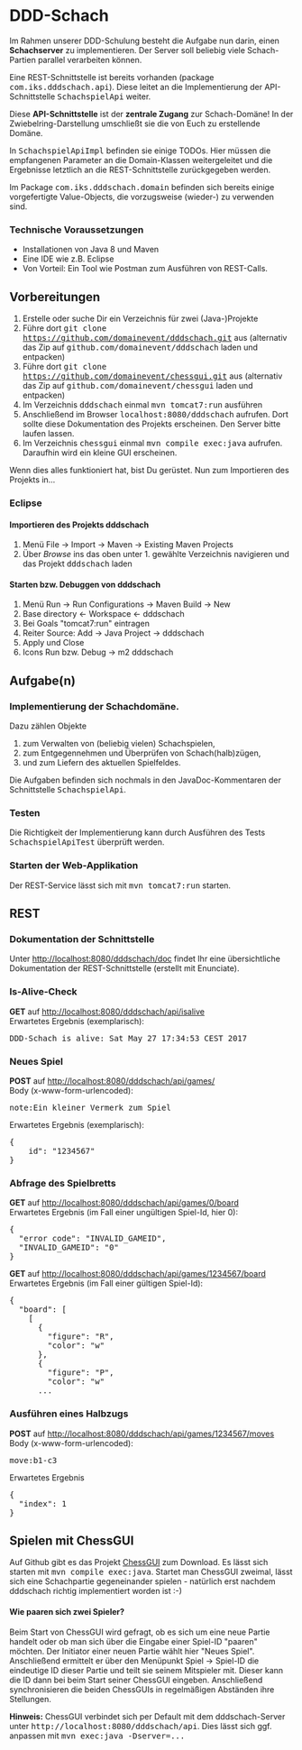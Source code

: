 # DDD-Schach

Im Rahmen unserer DDD-Schulung besteht die Aufgabe nun darin, einen **Schachserver** zu implementieren. Der Server soll beliebig viele Schach-Partien parallel verarbeiten können. 

Eine REST-Schnittstelle ist bereits vorhanden (package <tt>com.iks.dddschach.api</tt>).
Diese leitet an die Implementierung der API-Schnittstelle <tt>SchachspielApi</tt>
weiter.

Diese **API-Schnittstelle** ist der **zentrale Zugang** zur Schach-Domäne! In der Zwiebelring-Darstellung umschließt sie die von Euch zu erstellende Domäne.

In <tt>SchachspielApiImpl</tt> befinden sie einige TODOs. Hier müssen die empfangenen Parameter an die Domain-Klassen weitergeleitet und die Ergebnisse letztlich an die REST-Schnittstelle zurückgegeben werden. 
 
Im Package <tt>com.iks.dddschach.domain</tt> befinden sich bereits einige vorgefertigte Value-Objects, die vorzugsweise (wieder-) zu verwenden sind. 
 
### Technische Voraussetzungen
* Installationen von Java 8 und Maven
* Eine IDE wie z.B. Eclipse
* Von Vorteil: Ein Tool wie Postman zum Ausführen von REST-Calls.

## Vorbereitungen
1. Erstelle oder suche Dir ein Verzeichnis für zwei (Java-)Projekte 
2. Führe dort <tt>git clone https://github.com/domainevent/dddschach.git</tt> aus (alternativ das Zip auf <tt>github.com/domainevent/dddschach</tt> laden und entpacken)
3. Führe dort <tt>git clone https://github.com/domainevent/chessgui.git</tt> aus (alternativ das Zip auf <tt>github.com/domainevent/chessgui</tt> laden und entpacken)
4. Im Verzeichnis <tt>dddschach</tt> einmal <tt>mvn tomcat7:run</tt> ausführen
5. Anschließend im Browser <tt>localhost:8080/dddschach</tt> aufrufen. Dort sollte diese Dokumentation des Projekts erscheinen. Den Server bitte laufen lassen.
6. Im Verzeichnis <tt>chessgui</tt> einmal <tt>mvn compile exec:java</tt> aufrufen. Daraufhin wird ein kleine GUI erscheinen.

Wenn dies alles funktioniert hat, bist Du gerüstet. Nun zum Importieren des Projekts in...
<div style="page-break-after: always;"></div>

### Eclipse
#### Importieren des Projekts dddschach
1. Menü File → Import → Maven → Existing Maven Projects
2. Über *Browse* ins das oben unter 1. gewählte Verzeichnis navigieren und das Projekt <tt>dddschach</tt> laden

#### Starten bzw. Debuggen von dddschach
1. Menü Run → Run Configurations → Maven Build → New
2. Base directory ← Workspace ← dddschach
3. Bei Goals "tomcat7:run" eintragen 
4. Reiter Source: Add → Java Project → dddschach
5. Apply und Close
6. Icons Run bzw. Debug → m2 dddschach

 
## Aufgabe(n)
### Implementierung der Schachdomäne. 
Dazu zählen Objekte

1. zum Verwalten von (beliebig vielen) Schachspielen, 
2. zum Entgegennehmen und Überprüfen von Schach(halb)zügen, 
3. und zum Liefern des aktuellen Spielfeldes.

Die Aufgaben befinden sich nochmals in den JavaDoc-Kommentaren der Schnittstelle <tt>SchachspielApi</tt>.

### Testen

Die Richtigkeit der Implementierung kann durch Ausführen des Tests 
<tt>SchachspielApiTest</tt> überprüft werden.

### Starten der Web-Applikation
Der REST-Service lässt sich mit <tt>mvn tomcat7:run</tt> starten.
<div style="page-break-after: always;"></div>


## REST
### Dokumentation der Schnittstelle
Unter 
<a href="http://localhost:8080/dddschach/doc">http://localhost:8080/dddschach/doc</a>
findet Ihr eine übersichtliche Dokumentation der REST-Schnittstelle (erstellt mit Enunciate). 


### Is-Alive-Check
**GET** auf <a href="http://localhost:8080/dddschach/api/isalive">http://localhost:8080/dddschach/api/isalive</a><br/>
Erwartetes Ergebnis (exemplarisch): 
<pre>
DDD-Schach is alive: Sat May 27 17:34:53 CEST 2017
</pre>

### Neues Spiel
**POST** auf <a href="http://localhost:8080/dddschach/api/games/">http://localhost:8080/dddschach/api/games/</a><br/>
Body (x-www-form-urlencoded):
<pre>
note:Ein kleiner Vermerk zum Spiel
</pre>
Erwartetes Ergebnis (exemplarisch): 
<pre>
{
    id": "1234567"
}
</pre>

### Abfrage des Spielbretts
**GET** auf <a href="http://localhost:8080/dddschach/api/games/0/board">http://localhost:8080/dddschach/api/games/0/board</a><br/>
Erwartetes Ergebnis (im Fall einer ungültigen Spiel-Id, hier 0): 
<pre>
{
  "error code": "INVALID_GAMEID",
  "INVALID_GAMEID": "0"
}
</pre>
**GET** auf <a href="http://localhost:8080/dddschach/api/games/1234567/board">http://localhost:8080/dddschach/api/games/1234567/board</a><br/>
Erwartetes Ergebnis (im Fall einer gültigen Spiel-Id):
<pre>
{
  "board": [
    [
      {
        "figure": "R",
        "color": "w"
      },
      {
        "figure": "P",
        "color": "w"
      ...
</pre>

### Ausführen eines Halbzugs
**POST** auf <a href="http://localhost:8080/dddschach/api/games/1234567/moves">http://localhost:8080/dddschach/api/games/1234567/moves</a><br/>
Body (x-www-form-urlencoded):
<pre>
move:b1-c3
</pre>
Erwartetes Ergebnis
<pre>
{
  "index": 1
}
</pre>

## Spielen mit ChessGUI
Auf Github gibt es das Projekt
<a href="https://github.com/domainevent/chessgui">ChessGUI</a> zum Download. Es lässt sich starten mit <tt>mvn compile exec:java</tt>. Startet man ChessGUI zweimal, lässt sich eine Schachpartie gegeneinander spielen - natürlich erst nachdem dddschach richtig implementiert worden ist :-)

#### Wie paaren sich zwei Spieler?
Beim Start von ChessGUI wird gefragt, ob es sich um eine neue Partie handelt oder ob man sich über die Eingabe einer Spiel-ID "paaren" möchten. Der Initiator einer neuen Partie wählt hier "Neues Spiel". Anschließend ermittelt er über den Menüpunkt <it>Spiel -> Spiel-ID</it> die eindeutige ID dieser Partie und teilt sie seinem Mitspieler mit. Dieser kann die ID dann bei beim Start seiner ChessGUI eingeben. Anschließend synchronisieren die beiden ChessGUIs in regelmäßigen Abständen ihre Stellungen.

**Hinweis:** ChessGUI verbindet sich per Default mit dem dddschach-Server unter <tt>http://localhost:8080/dddschach/api</tt>. 
Dies lässt sich ggf. anpassen mit <tt>mvn exec:java -Dserver=...</tt>